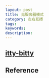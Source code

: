 ```yaml
---
layout: post
title: 无服务器模式
category: 左右互搏
tags:
keywords: 
description: 
---
```


## [itty-bitty](https://github.com/alcor/itty-bitty)

## Reference

